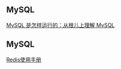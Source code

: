 ## MySQL ##
[MySQL 是怎样运行的：从根儿上理解 MySQL](https://juejin.cn/book/6844733769996304392)
## MySQL ##
[Redis使用手册](http://redisguide.com/)
